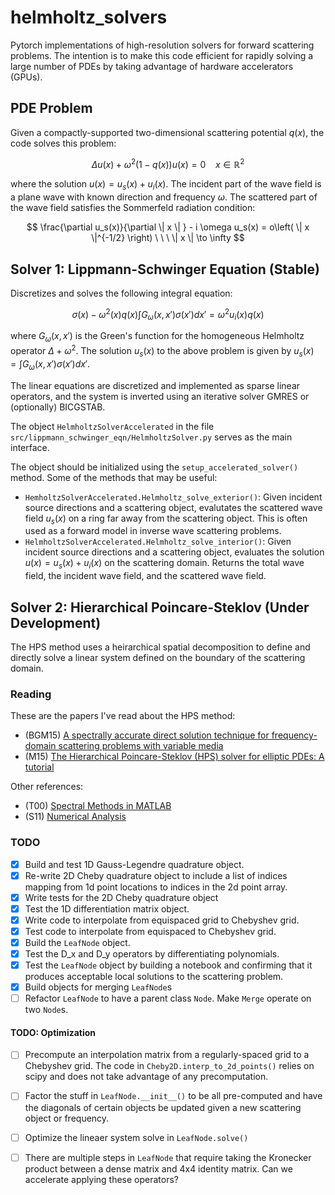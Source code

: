 # helmholtz_solvers
Pytorch implementations of high-resolution solvers for forward scattering problems. The intention is to make this code efficient for rapidly solving a large number of PDEs by taking advantage of hardware accelerators (GPUs).

## PDE Problem

Given a compactly-supported two-dimensional scattering potential $q(x)$,
the code solves this problem:

$$\Delta u(x) + \omega^2 (1 - q(x)) u(x) = 0 \ \ \ \ x \in \mathbb{R}^2$$

where the solution $u(x) = u_s(x) + u_i(x)$. The incident part of the wave field is a plane wave with known direction and frequency $\omega$. The scattered part of the wave field satisfies the Sommerfeld radiation condition: 

$$ \frac{\partial u_s(x)}{\partial \| x \| } - i \omega u_s(x) = o\left( \| x \|^{-1/2} \right) \ \ \ \| x \| \to \infty $$


## Solver 1: Lippmann-Schwinger Equation (Stable)

Discretizes and solves the following integral equation:

$$ \sigma(x) - \omega^2(x) q(x) \int G_\omega(x, x') \sigma(x') dx' = \omega^2 u_i(x) q(x)$$

where $G_\omega(x,x')$ is the Green's function for the homogeneous Helmholtz operator $\Delta + \omega^2$. The solution $u_s(x)$ to the above problem is given by $u_s(x) = \int G_\omega(x, x') \sigma(x') dx'$.

The linear equations are discretized and implemented as sparse linear operators, and the system is inverted using an iterative solver GMRES or (optionally) BICGSTAB. 

The object `HelmholtzSolverAccelerated` in the file `src/lippmann_schwinger_eqn/HelmholtzSolver.py` serves as the main interface. 

The object should be initialized using the `setup_accelerated_solver()` method. Some of the methods that may be useful: 
 * `HemholtzSolverAccelerated.Helmholtz_solve_exterior()`: Given incident source directions and a scattering object, evalutates the scattered wave field $u_s(x)$ on a ring far away from the scattering object. This is often used as a forward model in inverse wave scattering problems.
 * `HelmholtzSolverAccelerated.Helmholtz_solve_interior()`: Given incident source directions and a scattering object, evaluates the solution $u(x) = u_s(x) + u_i(x)$ on the scattering domain. Returns the total wave field, the incident wave field, and the scattered wave field.


## Solver 2: Hierarchical Poincare-Steklov (Under Development)

The HPS method uses a heirarchical spatial decomposition to define and directly solve a linear system defined on the boundary of the scattering domain.


### Reading 

These are the papers I've read about the HPS method:

 * (BGM15) [A spectrally accurate direct solution technique for frequency-domain scattering problems with variable media](https://link.springer.com/article/10.1007/s10543-014-0499-8)
 * (M15) [The Hierarchical Poincare-Steklov (HPS) solver for elliptic PDEs: A tutorial](https://arxiv.org/abs/1506.01308)

 Other references:

  * (T00) [Spectral Methods in MATLAB](https://epubs.siam.org/doi/book/10.1137/1.9780898719598)
  * (S11) [Numerical Analysis](https://press.princeton.edu/books/hardcover/9780691146867/numerical-analysis)


### TODO

 - [x] Build and test 1D Gauss-Legendre quadrature object.
 - [x] Re-write 2D Cheby quadrature object to include a list of indices mapping from 1d point locations to indices in the 2d point array. 
 - [x] Write tests for the 2D Cheby quadrature object
 - [x] Test the 1D differentiation matrix object.
 - [x] Write code to interpolate from equispaced grid to Chebyshev grid.
 - [x] Test code to interpolate from equispaced to Chebyshev grid.
 - [x] Build the `LeafNode` object.
 - [x] Test the D_x and D_y operators by differentiating polynomials.
 - [x] Test the `LeafNode` object by building a notebook and confirming that it produces acceptable local solutions to the scattering problem.
 - [x] Build objects for merging `LeafNode`s 
 - [ ] Refactor `LeafNode` to have a parent class `Node`. Make `Merge` operate on two `Node`s.

#### TODO: Optimization
 - [ ] Precompute an interpolation matrix from a regularly-spaced grid to a Chebyshev grid. The code in `Cheby2D.interp_to_2d_points()` relies on scipy and does not take advantage of any precomputation.
 - [ ] Factor the stuff in `LeafNode.__init__()` to be all pre-computed and have the diagonals of certain objects be updated given a new scattering object or frequency.
 - [ ] Optimize the lineaer system solve in `LeafNode.solve()`
 - [ ] There are multiple steps in `LeafNode` that require taking the Kronecker product between a dense matrix and 4x4 identity matrix. Can we accelerate applying these operators?



